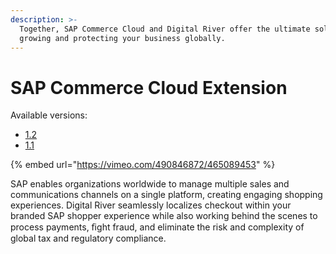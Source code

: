 ```yaml
---
description: >-
  Together, SAP Commerce Cloud and Digital River offer the ultimate solution for
  growing and protecting your business globally.
---
```


# SAP Commerce Cloud Extension

Available versions:

* [1.2](https://app.gitbook.com/o/-LqC\_Nsz4Z-JxICCsFw3/s/5L9fr9j7Pkq0D1IIEUFc/)
* [1.1](https://docs.digitalriver.com/sap/v/1.1/)

{% embed url="https://vimeo.com/490846872/465089453" %}

SAP enables organizations worldwide to manage multiple sales and communications channels on a single platform, creating engaging shopping experiences. Digital River seamlessly localizes checkout within your branded SAP shopper experience while also working behind the scenes to process payments, ﬁght fraud, and eliminate the risk and complexity of global tax and regulatory compliance.
